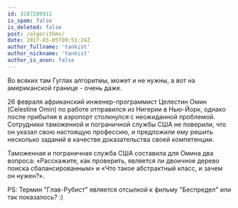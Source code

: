 ```yaml
---
id: 3187289911
is_spam: false
is_deleted: false
post: /algorithms/
date: 2017-03-05T09:51:24Z
author_fullname: 'tankist'
author_nickname: 'tankist'
author_is_anon: false
---
```


<p>Во всяких там Гуглах алгоритмы, может и не нужны, а вот на американской границе - очень даже.</p><p>26 февраля африканский инженер-программист Целестин Омин (Celestine Omin) по работе отправился из Нигерии в Нью-Йорк, однако после прибытия в аэропорт столкнулся с неожиданной проблемой. Сотрудники таможенной и пограничной службы США не поверили, что он указал свою настоящую профессию, и предложили ему решить несколько заданий в качестве доказательства своей компетенции.</p><p>Таможенная и пограничная служба США составила для Омина два вопроса: «Расскажите, как проверить, является ли двоичное дерево поиска сбалансированным» и «Что такое абстрактный класс, и зачем он нужен?».</p><p>PS: Термин "Глав-Рубист" является отсылкой к фильму "Беспредел" или так показалось? :)</p>
